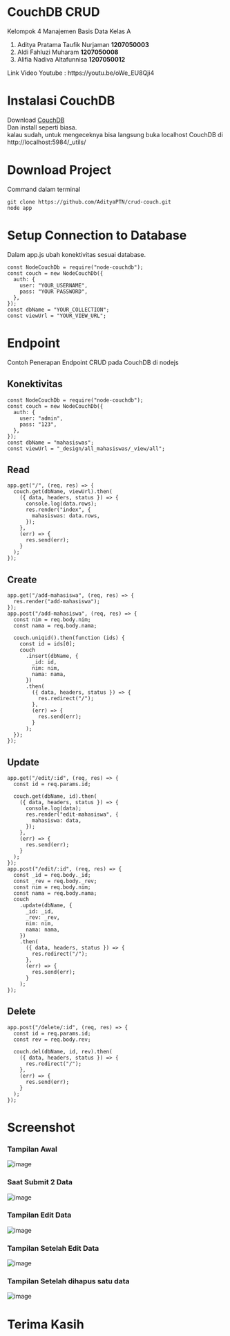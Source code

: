 # CouchDB CRUD
Kelompok 4 Manajemen Basis Data Kelas A
<ol>
<li> Aditya Pratama Taufik Nurjaman <strong>1207050003</strong></li>
<li> Aldi Fahluzi Muharam <strong>1207050008</strong></li>
<li> Alifia Nadiva Altafunnisa <strong>1207050012</strong></li>
</ol>
Link Video Youtube : https://youtu.be/oWe_EU8Qji4

# Instalasi CouchDB
Download [CouchDB](https://couchdb.apache.org/)
<br>Dan install seperti biasa.
<br>kalau sudah, untuk mengeceknya bisa langsung buka localhost CouchDB di http://localhost:5984/_utils/


# Download Project
Command dalam terminal
```
git clone https://github.com/AdityaPTN/crud-couch.git
node app
```

# Setup Connection to Database
Dalam app.js ubah konektivitas sesuai database.
```JS
const NodeCouchDb = require("node-couchdb");
const couch = new NodeCouchDb({
  auth: {
    user: "YOUR_USERNAME",
    pass: "YOUR PASSWORD",
  },
});
const dbName = "YOUR_COLLECTION";
const viewUrl = "YOUR_VIEW_URL";
```

# Endpoint
Contoh Penerapan Endpoint CRUD pada CouchDB di nodejs
## Konektivitas
```JS
const NodeCouchDb = require("node-couchdb");
const couch = new NodeCouchDb({
  auth: {
    user: "admin",
    pass: "123",
  },
});
const dbName = "mahasiswas";
const viewUrl = "_design/all_mahasiswas/_view/all";
```
## Read
```JS
app.get("/", (req, res) => {
  couch.get(dbName, viewUrl).then(
    ({ data, headers, status }) => {
      console.log(data.rows);
      res.render("index", {
        mahasiswas: data.rows,
      });
    },
    (err) => {
      res.send(err);
    }
  );
});
```
## Create
```JS
app.get("/add-mahasiswa", (req, res) => {
  res.render("add-mahasiswa");
});
app.post("/add-mahasiswa", (req, res) => {
  const nim = req.body.nim;
  const nama = req.body.nama;

  couch.uniqid().then(function (ids) {
    const id = ids[0];
    couch
      .insert(dbName, {
        _id: id,
        nim: nim,
        nama: nama,
      })
      .then(
        ({ data, headers, status }) => {
          res.redirect("/");
        },
        (err) => {
          res.send(err);
        }
      );
  });
});
```

## Update
```JS
app.get("/edit/:id", (req, res) => {
  const id = req.params.id;

  couch.get(dbName, id).then(
    ({ data, headers, status }) => {
      console.log(data);
      res.render("edit-mahasiswa", {
        mahasiswa: data,
      });
    },
    (err) => {
      res.send(err);
    }
  );
});
app.post("/edit/:id", (req, res) => {
  const _id = req.body._id;
  const _rev = req.body._rev;
  const nim = req.body.nim;
  const nama = req.body.nama;
  couch
    .update(dbName, {
      _id: _id,
      _rev: _rev,
      nim: nim,
      nama: nama,
    })
    .then(
      ({ data, headers, status }) => {
        res.redirect("/");
      },
      (err) => {
        res.send(err);
      }
    );
});
```
## Delete
```JS
app.post("/delete/:id", (req, res) => {
  const id = req.params.id;
  const rev = req.body.rev;

  couch.del(dbName, id, rev).then(
    ({ data, headers, status }) => {
      res.redirect("/");
    },
    (err) => {
      res.send(err);
    }
  );
});
```

# Screenshot
### Tampilan Awal
![image](https://user-images.githubusercontent.com/63549230/209420173-fa56989d-6f13-42e4-8b28-a6f42edbb119.png)

### Saat Submit 2 Data
![image](https://user-images.githubusercontent.com/63549230/209420192-e8d00ce5-786c-47f1-a29c-bcb5680ce948.png)

### Tampilan Edit Data
![image](https://user-images.githubusercontent.com/63549230/209420205-2de3a0dd-9dba-4722-9b8e-2ac1899e5cf2.png)

### Tampilan Setelah Edit Data
![image](https://user-images.githubusercontent.com/63549230/209420229-f957c91d-578e-4380-bb5c-fff2f768b74c.png)

### Tampilan Setelah dihapus satu data
![image](https://user-images.githubusercontent.com/63549230/209420245-1559b9ae-dacc-4c23-afda-dcf5cca403ea.png)


# Terima Kasih
